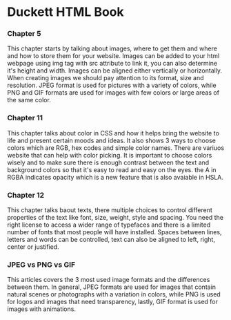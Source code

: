 # Duckett HTML Book

### Chapter 5

This chapter starts by talking about images, where to get them and where and how to store them for your website. Images can be added to your html webpage using img tag with src attribute to link it, you can also determine it's height and width. Images can be aligned either vertically or horizontally.
When creating images we should pay attention to its format, size and resolution.
JPEG format is used for pictures with a variety of colors, while PNG and GIF formats are used for images with few colors or large areas of the same color.

### Chapter 11

This chapter talks about color in CSS and how it helps bring the website to life and present certain moods and ideas.
It also shows 3 ways to choose colors which are RGB, hex codes and simple color names. There are variuos website that can help with color picking.
It is important to choose colors wisely and to make sure there is enough contrast between the text and background colors so that it's easy to read and easy on the eyes.
the A in RGBA indicates opacity which is a new feature that is also avaiable in HSLA.

### Chapter 12

This chapter talks baout texts, there multiple choices to control different properties of the text like font, size, weight, style and spacing.
You need the right license to access a wider range of typefaces and there is a limited number of fonts that most people will have installed.
Spaces between lines, letters and words can be controlled, text can also be aligned to left, right, center or justified.

### JPEG vs PNG vs GIF

This articles covers the 3 most used image formats and the differences between them.
In general, JPEG formats are used for images that contain natural scenes or photographs with a variation in colors, while PNG is used for logos and images that need transparency, lastly, GIF format is used for images with animations.